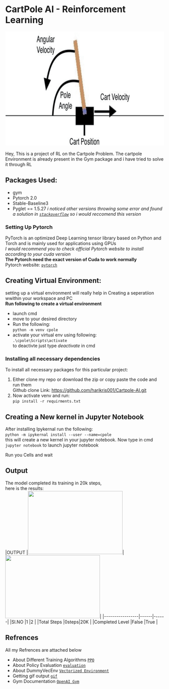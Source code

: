 # CartPole AI - Reinforcement Learning

<img src="https://github.com/harikris001/Cartpole-AI/blob/master/docs/intro.png" width="850" height="362" />


Hey, This is a project of RL on the Cartpole Problem. The cartpole Environment is already present in the Gym package and i have tried to solve it through RL <br>

## Packages Used:
* gym
* Pytorch 2.0
* Stable-Baseline3
* Pyglet == 1.5.27
 _i noticed other versions throwing some error and found a solution in [`stackoverflow`](https://stackoverflow.com/questions/74314778/nameerror-name-glpushmatrix-is-not-defined) so i would reccomend this version_
 
 ### Setting Up Pytorch
 PyTorch is an optimized Deep Learning tensor library based on Python and Torch and is mainly used for applications using GPUs <br>
_I would recommend you to check official Pytorch website to install according to your cuda version_<br>
**The Pytorch need the exact version of Cuda to work normally**<br>
Pytorch website: [`pytorch`](https://pytorch.org/get-started/locally/)


## Creating Virtual Environment:
setting up a virtual environment will really help in Creating a seperatiion wwithin your workspace and PC<br>
**Run following to create a virtual environment**
* launch cmd 
* move to your desired directory
* Run the following:<br>
        ```python -m venv cpole```
* activate your virtual env using following:<br>
        ```.\cpole\Scripts\activate```<br>
to deactivte just type _deactivate_ in cmd

### Installing all necessary dependencies
To install all necessary packages for this particular project:
1. Either clone my repo or download the zip or copy paste the code and run them<br>
  Github clone Link: https://github.com/harikris001/Cartpole-AI.git <br>
2. Now activate venv and run:<br>
  ```pip install -r requirments.txt```
  

## Creating a New kernel in Jupyter Notebook
After installing Ipykernal run the following:<br>
```python -m ipykernal install --user --name=cpole```<br>
this will create a new kernel in your jupyter notebook. Now type in cmd ```jupyter notebook``` to launch jupyter notebook<br>

Run you Cells and wait


## Output 
The model completed its training in 20k steps,<br>
here is the results:<br>
|OUTPUT           |<img src="https://github.com/harikris001/Cartpole-AI/blob/master/docs/random_agent.gif" width="300" height="200" />|<img src="https://github.com/harikris001/Cartpole-AI/blob/master/docs/cartpole.gif" width="300" height="200" />|
|-----------------|------|------|
|Sl.NO            |1     |2     |
|Total Steps      |0steps|20K   |
|Completed Level  |False |True  |



## Refrences 
All my Refrences are attached below
* About Different Training Algorithms [`PPO`](https://stable-baselines3.readthedocs.io/en/master/modules/ppo.html)
* About Policy Evaluation [`evaluation`](https://stable-baselines3.readthedocs.io/en/master/common/evaluation.html)
* About DummyVecEnv [`Vectorized Environment`](https://stable-baselines3.readthedocs.io/en/master/guide/vec_envs.html)
* Getting gif output [`gif`](https://stable-baselines3.readthedocs.io/en/master/guide/examples.html#bonus-make-a-gif-of-a-trained-agent)
* Gym Documentation [`OpenAI Gym`](https://www.gymlibrary.dev/)
